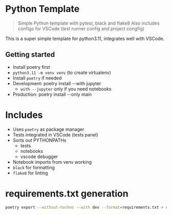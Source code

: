 # Python Template

> Simple Python template with pytest, black and flake8
> Also includes configs for VSCode (test runner config and project congfig)

This is a super simple template for python3.11, integrates well with VSCode.

## Getting started

- Install poetry first
- `python3.11 -m venv venv` (to create virtualenv)
- Install `poetry` if needed
- Development: poetry install --with jupyter
  - `with --jupyter` only if you need notebooks
- Production: poetry install --only main

# Includes

- Uses `poetry` as package manager
- Tests integrated in VSCode (tests panel)
- Sorts out PYTHONPATHs
  - tests
  - notebooks
  - vscode debugger
- Notebook imports from venv working
- `black` for formatting
- `flake8` for linting

# requirements.txt generation

```bash
poetry export --without-hashes --with dev --format=requirements.txt > requirements.txt
```
